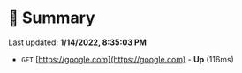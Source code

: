 # 📖 Summary
Last updated: **1/14/2022, 8:35:03 PM**

- `GET` [https://google.com](https://google.com) - **Up** (116ms)
